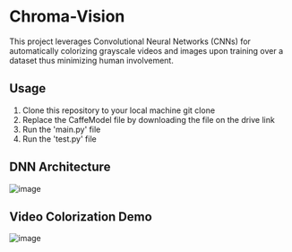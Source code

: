 # Chroma-Vision

This project leverages Convolutional Neural Networks (CNNs) for automatically colorizing grayscale videos and images upon training over a dataset thus minimizing human involvement.

## Usage

1. Clone this repository to your local machine git clone
2. Replace the CaffeModel file by downloading the file on the drive link
3. Run the 'main.py' file
4. Run the 'test.py' file

## DNN Architecture

![image](https://github.com/anujkhanvilkar/Chroma-Vision/assets/90062594/80fbd5b8-ec55-4f3b-90f0-e31e4a4f53ec)

## Video Colorization Demo

![image](https://github.com/anujkhanvilkar/Chroma-Vision/assets/90062594/89f21dba-88f2-40e9-a967-b3d3ec801faf)

